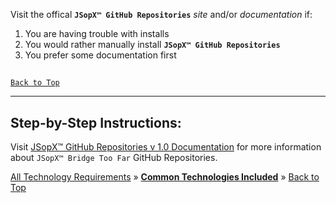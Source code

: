﻿
Visit the offical **`JSopX™ GitHub Repositories`** _site_ and/or _documentation_ if:

1. You are having trouble with installs
2. You would rather manually install **`JSopX™ GitHub Repositories`**
3. You prefer some documentation first
   
##
[`Back to Top`](#table-of-contents)

---

## Step-by-Step Instructions:
   
Visit [JSopX™ GitHub Repositories v 1.0 Documentation](https://github.com/JasonSilvestri/JSopX.BridgeTooFar) for more information about `JSopX™ Bridge Too Far` GitHub Repositories.




[All Technology Requirements](https://github.com/JasonSilvestri/JSopX.BridgeTooFar/blob/master/JSopX.BridgeTooFar/Docs/Master/JSopX/Technologies.md)  »  [**Common Technologies Included**](#jsopx-github-repositories)  »  [Back to Top](#table-of-contents)
